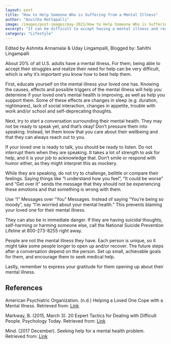 ```yaml
---
layout: post
title: "How to Help Someone Who is Suffering from a Mental Illness"
author: "Anvitha Mattapalli"
image: /images/post-images/may-2021/How to Help Someone Who is Suffering from a Mental Illness.png
excerpt: "It can be difficult to accept having a mental illness and reach out for help. Learn how you can support people with mental illnesses."
category: "Lifestyle"
---
```


Edited by Ashmita Annamalai & Uday Lingampalli, Blogged by: Sahithi Lingampalli

About 20% of all U.S. adults have a mental illness. For them, being able to accept their struggles and realize their need for help can be very difficult, which is why it’s important you know how to best help them.

First, educate yourself on the mental illness your loved one has. Knowing the causes, effects and possible triggers of the mental illness will help you determine if your loved one’s mental health is improving, as well as help you support them. Some of these effects are changes in sleep (e.g. duration, nightmares), lack of social interaction, changes in appetite, trouble with work and/or school and self-deprecating thoughts.

Next, try to start a conversation surrounding their mental health. They may not be ready to speak yet, and that’s okay! Don’t pressure them into speaking. Instead, let them know that you care about their wellbeing and that they can always reach out to you. 

If your loved one is ready to talk, you should be ready to listen. Do not interrupt them when they are speaking. It takes a lot of strength to ask for help, and it is your job to acknowledge that. Don’t smile or respond with humor either, as they might interpret this as mockery.

While they are speaking, do not try to challenge, belittle or compare their feelings. Saying things like “I understand how you feel”, “It could be worse” and “Get over it” sends the message that they should not be experiencing these emotions and that something is wrong with them.

Use “I” Messages over “You” Messages. Instead of saying “You’re being so moody”, say “I’m worried about your mental health.” This prevents blaming your loved one for their mental illness.

They can also be in immediate danger. If they are having suicidal thoughts, self-harming or harming someone else, call the National Suicide Prevention Lifeline at 800-273-8255 right away.

People are not the mental illness they have. Each person is unique, so it might take some people longer to open up and/or recover. The future steps after a conversation depend on the person. Set up small, achievable goals for them, and encourage them to seek medical help.

Lastly, remember to express your gratitude for them opening up about their mental illness.

## References
American Psychiatric Organization. (n.d.) Helping a Loved One Cope with a Mental Illness. Retrieved from: [Link](https://www.psychiatry.org/patients-families/helping-a-loved-one-cope-with-a-mental-illness#:~:text=Try%20to%20show%20patience%20and,be%20more%20comfortable%20for%20them)

Markway, B. (2015, March 3). 20 Expert Tactics for Dealing with Difficult People. Psychology Today. Retrieved from: [Link](https://www.psychologytoday.com/us/blog/living-the-questions/201503/20-expert-tactics-dealing-difficult-people)

Mind. (2017 December). Seeking help for a mental health problem. Retrieved from: [Link](https://www.mind.org.uk/information-support/guides-to-support-and-services/seeking-help-for-a-mental-health-problem/helping-someone-else-seek-help/)
